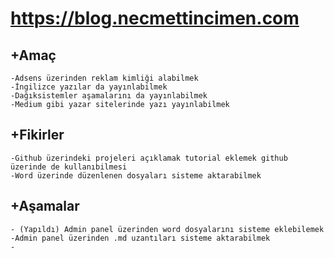 # https://blog.necmettincimen.com

## +Amaç
    -Adsens üzerinden reklam kimliği alabilmek
    -İngilizce yazılar da yayınlabilmek
    -Dağıksistemler aşamalarını da yayınlabilmek
    -Medium gibi yazar sitelerinde yazı yayınlabilmek

## +Fikirler
    -Github üzerindeki projeleri açıklamak tutorial eklemek github üzerinde de kullanıbilmesi
    -Word üzerinde düzenlenen dosyaları sisteme aktarabilmek

## +Aşamalar
    - (Yapıldı) Admin panel üzerinden word dosyalarını sisteme eklebilemek
    -Admin panel üzerinden .md uzantıları sisteme aktarabilmek
    -
